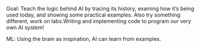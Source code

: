 Goal: Teach the logic behind AI by tracing its history, examing how it’s being used today, and showing some practical examples. Also try something different, work on labs.Writing and implementing code to program our very own AI system! 

ML: Using the brain as inspiration, AI can learn from examples.
